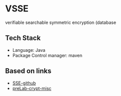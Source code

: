 # VSSE

verifiable searchable symmetric encryption (database

## Tech Stack

- Language: Java
- Package Control manager: maven


## Based on links

- [SSE-github](https://github.com/encryptedsystems/Clusion)
- [preLab-crypt-misc](https://github.com/zhangzhongjun/CryptographyRepository)
